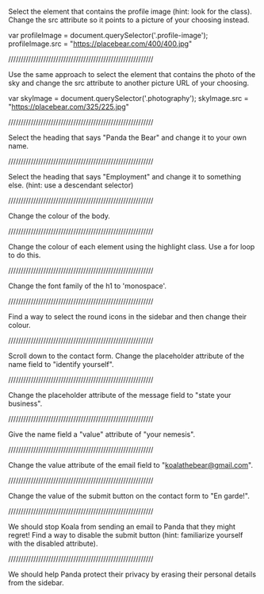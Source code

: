 Select the element that contains the profile image (hint: look for the class). Change the src attribute so it points to a picture of your choosing instead.

  var profileImage = document.querySelector('.profile-image');
  profileImage.src = "https://placebear.com/400/400.jpg"

//////////////////////////////////////////////////////////

Use the same approach to select the element that contains the photo of the sky and change the src attribute to another picture URL of your choosing.

  var skyImage = document.querySelector('.photography');
  skyImage.src = "https://placebear.com/325/225.jpg"

//////////////////////////////////////////////////////////

Select the heading that says "Panda the Bear" and change it to your own name.

//////////////////////////////////////////////////////////

Select the heading that says "Employment" and change it to something else. (hint: use a descendant selector)

//////////////////////////////////////////////////////////

Change the colour of the body.

//////////////////////////////////////////////////////////

Change the colour of each element using the highlight class. Use a for loop to do this.

//////////////////////////////////////////////////////////

Change the font family of the h1 to 'monospace'.

//////////////////////////////////////////////////////////

Find a way to select the round icons in the sidebar and then change their colour.

//////////////////////////////////////////////////////////

Scroll down to the contact form. Change the placeholder attribute of the name field to "identify yourself".

//////////////////////////////////////////////////////////

Change the placeholder attribute of the message field to "state your business".

//////////////////////////////////////////////////////////

Give the name field a "value" attribute of "your nemesis".

//////////////////////////////////////////////////////////

Change the value attribute of the email field to "koalathebear@gmail.com".

//////////////////////////////////////////////////////////

Change the value of the submit button on the contact form to "En garde!".

//////////////////////////////////////////////////////////

We should stop Koala from sending an email to Panda that they might regret! Find a way to disable the submit button (hint: familiarize yourself with the disabled attribute).

//////////////////////////////////////////////////////////

We should help Panda protect their privacy by erasing their personal details from the sidebar.
